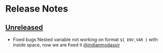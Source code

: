 # Release Notes

## [Unreleased](https://github.com/lazervel/dotenv/commits/v1.0.0...v1.0.1)

* Fixed bugs Nested variable not working on format `${ ENV_VAR }` with inside space, now we are fixed it [@indianmodassir](https://github.com/indianmodassir)